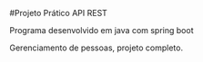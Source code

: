 #Projeto Prático API REST 

Programa desenvolvido em java com spring boot

Gerenciamento de pessoas, projeto completo.

